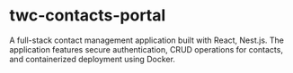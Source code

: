 # twc-contacts-portal
A full-stack contact management application built with React, Nest.js. The application features secure authentication, CRUD operations for contacts, and containerized deployment using Docker.
